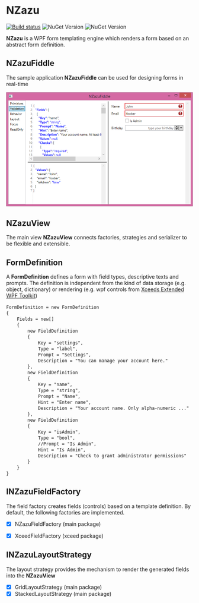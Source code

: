 # NZazu

[![Build status](https://ci.appveyor.com/api/projects/status/nj8cqgfnqd07csuc/branch/master?svg=true)](https://ci.appveyor.com/project/awesome-inc-build/nzazu/branch/master) ![NuGet Version](https://img.shields.io/nuget/v/NZazu.svg?style=flat-square) ![NuGet Version](https://img.shields.io/nuget/dt/NZazu.svg?style=flat-square)

**NZazu** is a WPF form templating engine which renders a form based on an abstract form definition. 

## NZazuFiddle 
The sample application **NZazuFiddle** can be used for designing forms in real-time

![](NZazuFiddle.png)

## NZazuView

The main view **NZazuView** connects factories, strategies and serializer to be flexible and extensible.

## FormDefinition

A **FormDefinition** defines a form with field types, descriptive texts and prompts. The definition is 
independent from the kind of data storage (e.g. object, dictionary) or rendering (e.g. wpf controls from 
[Xceeds Extended WPF Toolkit](http://wpftoolkit.codeplex.com/))


    FormDefinition = new FormDefinition
    {
        Fields = new[]
        {
            new FieldDefinition
            {
                Key = "settings", 
                Type = "label",
                Prompt = "Settings",
                Description = "You can manage your account here."
            },
            new FieldDefinition
            {
                Key = "name", 
                Type = "string",
                Prompt = "Name",
                Hint = "Enter name",
                Description = "Your account name. Only alpha-numeric ..."
            },
            new FieldDefinition
            {
                Key = "isAdmin", 
                Type = "bool",
                //Prompt = "Is Admin",
                Hint = "Is Admin",
                Description = "Check to grant administrator permissions"
            }
        }
    }

## INZazuFieldFactory

The field factory creates fields (controls) based on a template definition. By default, the following 
factories are implemented.

- [x] NZazuFieldFactory (main package)
- [x] XceedFieldFactory (xceed package)


## INZazuLayoutStrategy

The layout strategy provides the mechanism to render the generated fields into the **NZazuView**

- [x] GridLayoutStrategy (main package)
- [x] StackedLayoutStrategy (main package)
